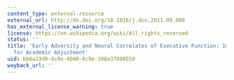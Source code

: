 ```yaml
---
content_type: external-resource
external_url: http://dx.doi.org/10.1016/j.dcn.2011.09.008
has_external_license_warning: true
license: https://en.wikipedia.org/wiki/All_rights_reserved
status: ''
title: 'Early Adversity and Neural Correlates of Executive Function: Implications
  for Academic Adjustment'
uid: bb6a33d0-dc0e-4040-8c9e-100a37098559
wayback_url: ''
---
```

